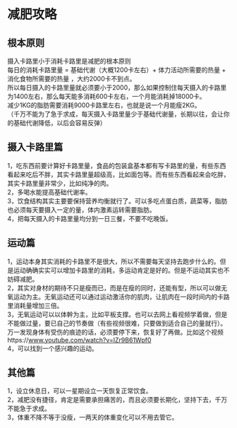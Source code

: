 # 减肥攻略

## 根本原则
摄入卡路里小于消耗卡路里是减肥的根本原则  
每日的消耗卡路里量 = 基础代谢（大概1200卡左右）+ 体力活动所需要的热量 + 消化食物所需要的热量 ，大约2000卡不到点。  
所以每日摄入的卡路里量就必须要小于2000，那么如果控制住每天摄入的卡路里为1400左右，那么每天能多消耗600卡左右，一个月能消耗掉18000卡。  
减少1KG的脂肪需要消耗9000卡路里左右，也就是说一个月能瘦2KG。  
（千万不能为了急于求成，每天摄入卡路里量少于基础代谢量，长期以往，会让你的基础代谢降低，以后会容易反弹）  

## 摄入卡路里篇
1，吃东西前要计算好卡路里量，食品的包装盒基本都有写卡路里的量，有些东西看起来吃后不胖，其实卡路里量超级高，比如面包等。而有些东西看起来会吃胖，其实卡路里量非常少，比如纯净的肉。  
2，多喝水能提高基础代谢率。  
3，饮食结构其实主要要保持营养均衡就行了。可以多吃点蛋白质，蔬菜等，脂肪也必须每天要摄入一定的量，体内激素运转需要脂肪。  
4，把每天摄入的卡路里量均分到一日三餐，不要不吃晚饭。  

## 运动篇
1，运动本身其实消耗的卡路里不是很大，所以不需要每天坚持去跑步什么的。但是运动确确实实可以增加卡路里的消耗，多运动肯定是好的。但是不运动其实也不妨碍减肥。  
2，其实对身材的期待不只是瘦而已，而是在瘦的同时，还能有型，所以可以做无氧运动为主。无氧运动还可以通过运动激活你的肌肉，让肌肉在一段时间内的卡路里消耗量增加三倍。  
3，无氧运动可以以体幹为主，比如平板支撑。也可以去网上看视频学着做，但是不能做过量，要已自己的节奏做（有些视频很难，只要做到适合自己的量就行）。万一发现身体有受伤的痕迹的话，必须要停下来，恢复好了再做。比如这个视频https://www.youtube.com/watch?v=IZr9B61Wpf0  
4，可以找到一个感兴趣的运动。  


## 其他篇
1，设立休息日，可以一星期设立一天恢复正常饮食。  
2，减肥没有捷径，肯定是需要承担痛苦的，而且必须要长期化，坚持下去，千万不能急于求成。  
3，体重不降不等于没瘦，一两天的体重变化可以不用去管它。  
